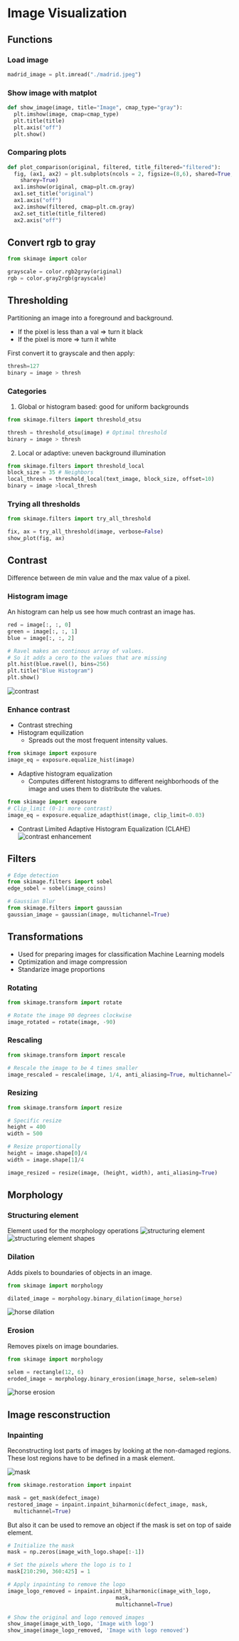 # Image Visualization

## Functions
### Load image
```python
madrid_image = plt.imread("./madrid.jpeg")
```

### Show image with matplot
```python
def show_image(image, title="Image", cmap_type="gray"):
  plt.imshow(image, cmap=cmap_type)
  plt.title(title)
  plt.axis("off")
  plt.show()
```

### Comparing plots
```python
def plot_comparison(original, filtered, title_filtered="filtered"):
  fig, (ax1, ax2) = plt.subplots(ncols = 2, figsize=(8,6), shared=True,
    sharey=True)
  ax1.imshow(original, cmap=plt.cm.gray)
  ax1.set_title("original")
  ax1.axis("off")
  ax2.imshow(filtered, cmap=plt.cm.gray)
  ax2.set_title(title_filtered)
  ax2.axis("off")
```
## Convert rgb to gray
```python
from skimage import color

grayscale = color.rgb2gray(original)
rgb = color.gray2rgb(grayscale)
```

## Thresholding
Partitioning an image into a foreground and background.
* If the pixel is less than a val => turn it black
* If the pixel is more => turn it white

First convert it to grayscale and then apply:
```python
thresh=127
binary = image > thresh
```

### Categories
1. Global or histogram based: good for uniform backgrounds
```python
from skimage.filters import threshold_otsu

thresh = threshold_otsu(image) # Optimal threshold
binary = image > thresh
```
2. Local or adaptive: uneven background illumination
```python
from skimage.filters import threshold_local
block_size = 35 # Neighbors
local_thresh = threshold_local(text_image, block_size, offset=10)
binary = image >local_thresh 
```

### Trying all thresholds
```python
from skimage.filters import try_all_threshold

fix, ax = try_all_threshold(image, verbose=False)
show_plot(fig, ax)
```

## Contrast
Difference between de min value and the max value of a pixel.

### Histogram image
An histogram can help us see how much contrast an image has.
```python
red = image[:, :, 0]
green = image[:, :, 1]
blue = image[:, :, 2]

# Ravel makes an continous array of values.
# So it adds a cero to the values that are missing
plt.hist(blue.ravel(), bins=256)
plt.title("Blue Histogram")
plt.show()
```
![contrast]

### Enhance contrast
* Contrast streching
* Histogram equilization
    * Spreads out the most frequent intensity values.

```python
from skimage import exposure
image_eq = exposure.equalize_hist(image)
```
* Adaptive histogram equalization
    * Computes different histograms to different neighborhoods of the image and
    uses them to distribute the values.
```python
from skimage import exposure
# Clip_limit (0-1: more contrast)
image_eq = exposure.equalize_adapthist(image, clip_limit=0.03)
```
* Contrast Limited Adaptive Histogram Equalization (CLAHE)
![contrast enhancement]

## Filters
```python
# Edge detection
from skimage.filters import sobel
edge_sobel = sobel(image_coins)

# Gaussian Blur
from skimage.filters import gaussian
gaussian_image = gaussian(image, multichannel=True)
```

## Transformations
* Used for preparing images for classification Machine Learning models
* Optimization and image compression
* Standarize image proportions

### Rotating
```python
from skimage.transform import rotate

# Rotate the image 90 degrees clockwise
image_rotated = rotate(image, -90)
```

### Rescaling
```python
from skimage.transform import rescale

# Rescale the image to be 4 times smaller
image_rescaled = rescale(image, 1/4, anti_aliasing=True, multichannel=True)
```

### Resizing
```python
from skimage.transform import resize

# Specific resize
height = 400
width = 500

# Resize proportionally
height = image.shape[0]/4
width = image.shape[1]/4

image_resized = resize(image, (height, width), anti_aliasing=True)
```

## Morphology

### Structuring element
Element used for the morphology operations
![structuring element]
![structuring element shapes]


### Dilation
Adds pixels to boundaries of objects in an image.
```python
from skimage import morphology

dilated_image = morphology.binary_dilation(image_horse)
```
![horse dilation]

### Erosion
Removes pixels on image boundaries.
```python
from skimage import morphology

selem = rectangle(12, 6)
eroded_image = morphology.binary_erosion(image_horse, selem=selem)
```
![horse erosion]

## Image resconstruction
### Inpainting
Reconstructing lost parts of images by looking at the non-damaged regions.
These lost regions have to be defined in a mask element.

![mask]

```python
from skimage.restoration import inpaint

mask = get_mask(defect_image)
restored_image = inpaint.inpaint_biharmonic(defect_image, mask,
  multichannel=True)
```

But also it can be used to remove an object if the mask is set on top of saide
element.

```python
# Initialize the mask
mask = np.zeros(image_with_logo.shape[:-1])

# Set the pixels where the logo is to 1
mask[210:290, 360:425] = 1

# Apply inpainting to remove the logo
image_logo_removed = inpaint.inpaint_biharmonic(image_with_logo,
                                  mask,
                                  multichannel=True)

# Show the original and logo removed images
show_image(image_with_logo, 'Image with logo')
show_image(image_logo_removed, 'Image with logo removed')
```

[contrast]: ./imgs/image-visualization-contrast.png
[contrast enhancement]: ./imgs/image-visualization-contrast_enhancement.png
[structuring element]: ./imgs/image-visualization-structuring_element.png
[structuring element shapes]: ./imgs/image-visualization-structuring_element_shape.png
[horse dilation]: ./imgs/image-visualization-horse_dilation.png
[horse erosion]: ./imgs/image-visualization-horse_erosion.png
[mask]: ./imgs/image-visualization-mask.png

